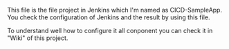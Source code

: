 This file is the file project in Jenkins which I'm named as CICD-SampleApp.
You check the configuration of Jenkins and the result by using this file. 

To understand well how to configure it all conponent you can check it in "Wiki" of this project. 
